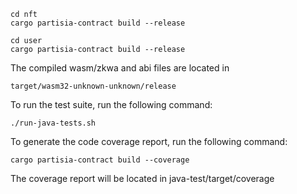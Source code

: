 
    cd nft
    cargo partisia-contract build --release

    cd user
    cargo partisia-contract build --release

The compiled wasm/zkwa and abi files are located in

    target/wasm32-unknown-unknown/release

To run the test suite, run the following command:
    
    ./run-java-tests.sh

To generate the code coverage report, run the following command:
    
    cargo partisia-contract build --coverage

The coverage report will be located in java-test/target/coverage